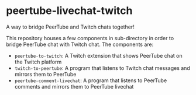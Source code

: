 # peertube-livechat-twitch
A way to bridge PeerTube and Twitch chats together!

This repository houses a few components in sub-directory in order to bridge PeerTube chat with Twitch chat. The components are:
- `peertube-to-twitch`: A Twitch extension that shows PeerTube chat on the Twitch platform
- `twitch-to-peertube`: A program that listens to Twitch chat messages and mirrors them to PeerTube
- `peertube-comment-livechat`: A program that listens to PeerTube comments and mirrors them to PeerTube livechat
